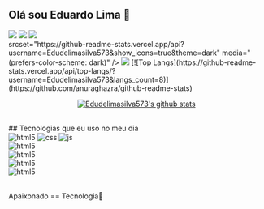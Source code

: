 ## Olá sou Eduardo Lima 👋


 <div>
  <a href="https://instagram.com/edudelimasilva" target="_blank"><img src="https://img.shields.io/badge/-Instagram-%23E4405F?style=for-the-badge&logo=instagram&logoColor=white" target="_blank"></a>
  <a href = "mailto:limaeduardo092@gmail.com"><img src="https://img.shields.io/badge/-Gmail-%23333?style=for-the-badge&logo=gmail&logoColor=white" target="_blank"></a>
  <a href="https://www.linkedin.com/in/eduardo-lima-0611a7253" target="_blank"><img src="https://img.shields.io/badge/-LinkedIn-%230077B5?style=for-the-badge&logo=linkedin&logoColor=white" target="_blank"></a> 
<picture>
 <br>
<source> 
  srcset="https://github-readme-stats.vercel.app/api?username=Edudelimasilva573&show_icons=true&theme=dark"
  media="(prefers-color-scheme: dark)"
/>
<source
  srcset="https://github-readme-stats.vercel.app/api?username=Edudelimasilva573&show_icons=true"
  media="(prefers-color-scheme: light), (prefers-color-scheme: no-preference)"
/>
<img src="https://github-readme-stats.vercel.app/api?username=Edudelimasilva573&show_icons=true" />
 [![Top Langs](https://github-readme-stats.vercel.app/api/top-langs/?username=Edudelimasilva573&langs_count=8)](https://github.com/anuraghazra/github-readme-stats)
</picture>
  </div>
  <!-- GitHub Readme Streak Stats - https://github.com/DenverCoder1/github-readme-streak-stats -->
<p align="center">
  <a href="https://github.com/vn7n24fzkq/github-profile-summary-cards"><img align="center" src="http://github-profile-summary-cards.vercel.app/api/cards/profile-details?username=Edudelima573&theme=tokyonight" alt="Edudelimasilva573's github stats" /></a>
</p>
  <br>
## Tecnologias que eu uso no meu dia

<div style="display: inline_block">
  <img align="center" alt="html5" src="https://img.shields.io/badge/HTML5-E34F26?style=for-the-badge&logo=html5&logoColor=white" />
  <img align="center" alt="css" src="https://img.shields.io/badge/CSS3-1572B6?style=for-the-badge&logo=css3&logoColor=white" />
  <img align="center" alt="js" src="https://img.shields.io/badge/JavaScript-F7DF1E?style=for-the-badge&logo=javascript&logoColor=black" />

<div style="display: inline_block">
<img align="center" alt="html5" src="https://img.shields.io/badge/Bootstrap-563D7C?style=for-the-badge&logo=bootstrap&logoColor=white"/>

<div style="display: inline_block">
<img align="center" alt="html5" src="https://img.shields.io/badge/Figma-F24E1E?style=for-the-badge&logo=figma&logoColor=white"/>


<div style="display: inline_block">
<img align="center" alt="html5" src="https://img.shields.io/badge/Trello-0052CC?style=for-the-badge&logo=trello&logoColor=white"/>

<div style="display: inline_block">
<img align="center" alt="html5" src="https://img.shields.io/badge/GIT-E44C30?style=for-the-badge&logo=git&logoColor=white"/>
</div><br>

Apaixonado == Tecnologia💓
  
